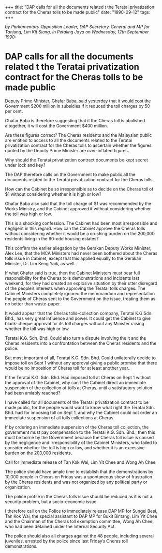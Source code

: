 +++ 
title: "DAP calls for all the documents related t the Teratai privatization contract for the Cheras tolls to be made public"
date: "1990-09-12"
tags:
+++

_by Parliamentary Opposition Leader, DAP Secretary-General and MP for Tanjung, Lim Kit Siang, in Petaling Jaya on Wednesday, 12th September 1990:_

# DAP calls for all the documents related t the Teratai privatization contract for the Cheras tolls to be made public

Deputy Prime Minister, Ghafar Baba, said yesterday that it would cost the Government $200 million in subsidies if it reduced the toll charges by 50 per cent.</u>

Ghafar Baba is therefore suggesting that if the Cheras toll is abolished altogether, it will cost the Government $400 million.

Are these figures correct? The Cheras residents and the Malaysian public are entitled to access to all the documents related to the Teratai privatization contract for the Cheras tolls to ascertain whether the figures quoted by the Deputy Prime Minister are over-inflated figures.

Why should the Teratai privatization contract documents be kept secret under lock and key?

The DAP therefore calls on the Government to make public all the documents related to the Teratai privatization contract for the Cheras tolls.

How can the Cabinet be so irresponsible as to decide on the Cheras toll of $1 without considering whether it is high or low?

Ghafar Baba also said that the toll charge of $1 was recommended by the Works Ministry, and the Cabinet approved it without considering whether the toll was high or low.

This is a shocking confession. The Cabinet had been most irresponsible and negligent in this regard. How can the Cabinet approve the Cheras tolls without considering whether it would be a crushing burden on the 200,000 residents living in the 60-odd housing estates?

This confirm the earlier allegation by the Gerakan Deputy Works Minister, Alex Lee, that the MCA Ministers had never been bothered about the Cheras tolls issue in Cabinet, except that this applied equally to the Gerakan Minister, Dr. Lim Keng Yaik, as well.

If what Ghafar said is true, then the Cabinet Ministers must bear full responsibility for the Cheras tolls demonstrations and incidents last weekend, for they had created an explosive situation by their utter disregard of the people’s interests when approving the Teratai tolls charges. The Cabinet Ministers completely ignored the memorandum and representation the people of Cheras sent to the Government on the issue, treating them as no better than waste-paper.

It would appear that the Cheras tolls-collection company, Teratai K.G.Sdn. Bhd., has very great influence and power. It could get the Cabinet to give blank-cheque approval for its toll charges without any Minister raising whether the toll was high or low.

Teratai K.G. Sdn. Bhd. Could also turn a dispute involving the it and the Cheras residents into a confrontation between the Cheras residents and the police.

But most important of all, Teratai K.G. Sdn. Bhd. Could unilaterally decide to impose toll on Sept 1 without any approval giving a public promise that there would be no imposition of Cheras toll for at least another year..

If the Teratai K.G. Sdn. Bhd. Had imposed toll at Cheras on Sept 1 without the approval of the Cabinet, why can’t the Cabinet direct an immediate suspension of the collection of tolls at Cheras, until a satisfactory solution had been amiably reached?

I have called for all documents of the Teratai privatization contract to be made public, for the people would want to know what right the Teratai Sdn. Bhd. had for imposing toll on Sept 1, and why the Cabinet could not order an immediate suspension of all tolls collections at Cheras.

If by ordering an immediate suspension of the Cheras toll collection, the government must pay compensation to the Teratai K.G. Sdn. Bhd., then this must be borne by the Government because the Cheras toll issue is caused by the negligence and irresponsibility of the Cabinet Ministers, who failed to consider whether the toll is high or low, and whether it is an excessive burden on the 200,000 residents.

Call for immediate release of Tan Kok Wai, Lim Yit Chee and Wong Ah Chee

The police should have ample time to establish that the demonstrations by 10,000 people in Cheras on Friday was a spontaneous show of frustration by the Cheras residents and was not organized by any political party or organization.

The police profile in the Cheras tolls issue should be reduced as it is not a security problem, but a socio-economic issue.

I therefore call on the Police to immediately release DAP MP for Sungei Besi, Tan Kok Wai, the special assistant to DAP MP for Bukit Bintang, Lim Yit Chee and the Chairman of the Cheras toll exemption committee, Wong Ah Chee, who had been detained under the Internal Security Act.

The police should also all charges against the 48 people, including several juveniles, arrested by the police since last Friday’s Cheras toll demonstrations.
 
